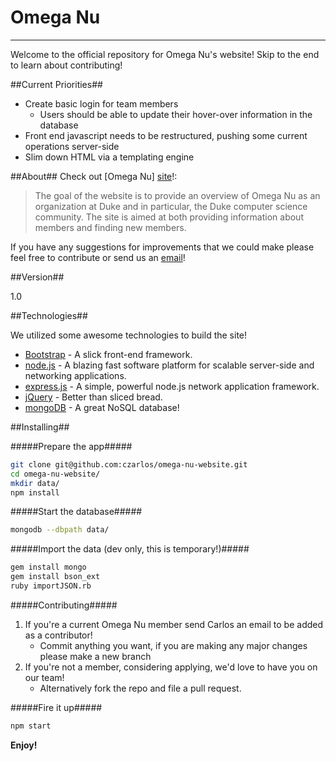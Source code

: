 Omega Nu
=========
--------
Welcome to the official repository for Omega Nu's website! Skip to the end to learn about contributing!

##Current Priorities##
  - Create basic login for team members
    - Users should be able to update their hover-over information in the database
  - Front end javascript needs to be restructured, pushing some current operations server-side
  - Slim down HTML via a templating engine

##About##
Check out [Omega Nu] [site]!:

> The goal of the website is to provide an
> overview of Omega Nu as an organization at Duke and 
> in particular, the Duke computer science community.
> The site is aimed at both providing information about
> members and finding new members.

If you have any suggestions for improvements that we could make please feel free to contribute or send us an [email][email]!
  

##Version##

1.0

##Technologies##

We utilized some awesome technologies to build the site!

* [Bootstrap] - A slick front-end framework.
* [node.js] - A blazing fast software platform for scalable server-side and networking applications.
* [express.js] - A simple, powerful node.js network application framework.
* [jQuery] - Better than sliced bread.
* [mongoDB] - A great NoSQL database!

##Installing##

#####Prepare the app#####
```sh
git clone git@github.com:czarlos/omega-nu-website.git
cd omega-nu-website/
mkdir data/
npm install
```
#####Start the database#####
```sh
mongodb --dbpath data/
```

#####Import the data (dev only, this is temporary!)#####

```sh
gem install mongo
gem install bson_ext
ruby importJSON.rb
```
#####Contributing#####
  1. If you're a current Omega Nu member send Carlos an email to be added as a contributor!
      - Commit anything you want, if you are making any major changes please make a new branch
  2. If you're not a member, considering applying, we'd love to have you on our team! 
      - Alternatively fork the repo and file a pull request.

#####Fire it up#####
```sh
npm start
```

**Enjoy!**

[mongoDB]:http://www.mongodb.org/
[email]:info@omeganu.us
[site]:http://omeganu.us
[node.js]:http://nodejs.org
[Bootstrap]:http://twitter.github.com/bootstrap/
[jQuery]:http://jquery.com
[express.js]:http://expressjs.com
